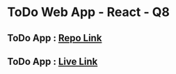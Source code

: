 # ToDo Web App - React - Q8

## ToDo App : [Repo Link](https://github.com/MadhavSahi/FullStack-JavaScript-2022-23/tree/main/PlacementProgramAssignment_MadhavSahi/WebDev-09/Ans-08/todo-react-app "Repo Link")
## ToDo App : [Live Link](https://todo-1-react-madhavsahi.netlify.app/ "Live Link")